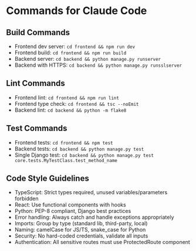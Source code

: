 # Commands for Claude Code

## Build Commands
- Frontend dev server: `cd frontend && npm run dev`
- Frontend build: `cd frontend && npm run build`
- Backend server: `cd backend && python manage.py runserver`
- Backend with HTTPS: `cd backend && python manage.py runsslserver`

## Lint Commands
- Frontend lint: `cd frontend && npm run lint`
- Frontend type check: `cd frontend && tsc --noEmit`
- Backend lint: `cd backend && python -m flake8`

## Test Commands
- Frontend tests: `cd frontend && npm test`
- Backend tests: `cd backend && python manage.py test`
- Single Django test: `cd backend && python manage.py test core.tests.MyTestClass.test_method_name`

## Code Style Guidelines
- TypeScript: Strict types required, unused variables/parameters forbidden
- React: Use functional components with hooks
- Python: PEP-8 compliant, Django best practices
- Error handling: Always catch and handle exceptions appropriately
- Imports: Group by type (standard lib, third-party, local)
- Naming: camelCase for JS/TS, snake_case for Python
- Security: No hard-coded credentials, validate all inputs
- Authentication: All sensitive routes must use ProtectedRoute component

